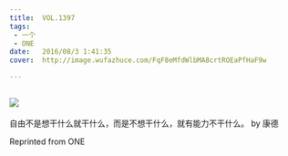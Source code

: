```yaml
---
title:	VOL.1397
tags:
 - 一个
 - ONE
date:	2016/08/3 1:41:35
cover:	http://image.wufazhuce.com/FqF8eMfdWlbMA8crtROEaPfHaF9w

---
```

![](http://image.wufazhuce.com/FqF8eMfdWlbMA8crtROEaPfHaF9w)
---

自由不是想干什么就干什么，而是不想干什么，就有能力不干什么。 by 康德
 
Reprinted from ONE

